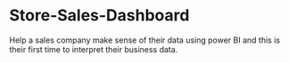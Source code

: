 # Store-Sales-Dashboard
Help a sales company make sense of their data using power BI and this is their first time to interpret their business data.

